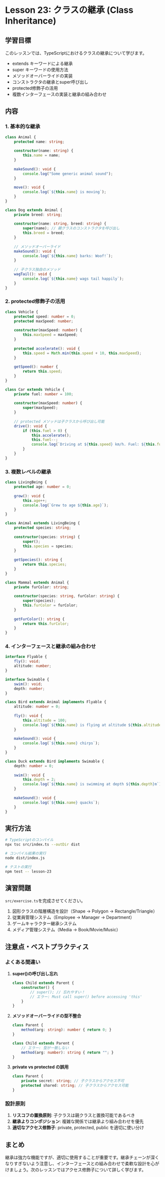 # Lesson 23: クラスの継承 (Class Inheritance)

## 学習目標
このレッスンでは、TypeScriptにおけるクラスの継承について学びます。

- extends キーワードによる継承
- super キーワードの使用方法
- メソッドオーバーライドの実装
- コンストラクタの継承とsuper呼び出し
- protected修飾子の活用
- 複数インターフェースの実装と継承の組み合わせ

## 内容

### 1. 基本的な継承
```typescript
class Animal {
    protected name: string;
    
    constructor(name: string) {
        this.name = name;
    }
    
    makeSound(): void {
        console.log("Some generic animal sound");
    }
    
    move(): void {
        console.log(`${this.name} is moving`);
    }
}

class Dog extends Animal {
    private breed: string;
    
    constructor(name: string, breed: string) {
        super(name); // 親クラスのコンストラクタを呼び出し
        this.breed = breed;
    }
    
    // メソッドオーバーライド
    makeSound(): void {
        console.log(`${this.name} barks: Woof!`);
    }
    
    // 子クラス独自のメソッド
    wagTail(): void {
        console.log(`${this.name} wags tail happily`);
    }
}
```

### 2. protected修飾子の活用
```typescript
class Vehicle {
    protected speed: number = 0;
    protected maxSpeed: number;
    
    constructor(maxSpeed: number) {
        this.maxSpeed = maxSpeed;
    }
    
    protected accelerate(): void {
        this.speed = Math.min(this.speed + 10, this.maxSpeed);
    }
    
    getSpeed(): number {
        return this.speed;
    }
}

class Car extends Vehicle {
    private fuel: number = 100;
    
    constructor(maxSpeed: number) {
        super(maxSpeed);
    }
    
    // protected メソッドは子クラスから呼び出し可能
    drive(): void {
        if (this.fuel > 0) {
            this.accelerate();
            this.fuel--;
            console.log(`Driving at ${this.speed} km/h. Fuel: ${this.fuel}%`);
        }
    }
}
```

### 3. 複数レベルの継承
```typescript
class LivingBeing {
    protected age: number = 0;
    
    grow(): void {
        this.age++;
        console.log(`Grew to age ${this.age}`);
    }
}

class Animal extends LivingBeing {
    protected species: string;
    
    constructor(species: string) {
        super();
        this.species = species;
    }
    
    getSpecies(): string {
        return this.species;
    }
}

class Mammal extends Animal {
    private furColor: string;
    
    constructor(species: string, furColor: string) {
        super(species);
        this.furColor = furColor;
    }
    
    getFurColor(): string {
        return this.furColor;
    }
}
```

### 4. インターフェースと継承の組み合わせ
```typescript
interface Flyable {
    fly(): void;
    altitude: number;
}

interface Swimable {
    swim(): void;
    depth: number;
}

class Bird extends Animal implements Flyable {
    altitude: number = 0;
    
    fly(): void {
        this.altitude = 100;
        console.log(`${this.name} is flying at altitude ${this.altitude}m`);
    }
    
    makeSound(): void {
        console.log(`${this.name} chirps`);
    }
}

class Duck extends Bird implements Swimable {
    depth: number = 0;
    
    swim(): void {
        this.depth = 2;
        console.log(`${this.name} is swimming at depth ${this.depth}m`);
    }
    
    makeSound(): void {
        console.log(`${this.name} quacks`);
    }
}
```

## 実行方法

```bash
# TypeScriptのコンパイル
npx tsc src/index.ts --outDir dist

# コンパイル結果の実行
node dist/index.js

# テストの実行
npm test -- lesson-23
```

## 演習問題

`src/exercise.ts`を完成させてください。

1. 図形クラスの階層構造を設計（Shape → Polygon → Rectangle/Triangle）
2. 従業員管理システム（Employee → Manager → Department）
3. ゲームキャラクター継承システム
4. メディア管理システム（Media → Book/Movie/Music）

## 注意点・ベストプラクティス

### よくある間違い

1. **super()の呼び出し忘れ**
   ```typescript
   class Child extends Parent {
       constructor() {
           // super(); // 忘れやすい！
           // エラー: Must call super() before accessing 'this'
       }
   }
   ```

2. **メソッドオーバーライドの型不整合**
   ```typescript
   class Parent {
       method(arg: string): number { return 0; }
   }
   
   class Child extends Parent {
       // エラー: 型が一致しない
       method(arg: number): string { return ""; }
   }
   ```

3. **private vs protected の誤用**
   ```typescript
   class Parent {
       private secret: string; // 子クラスからアクセス不可
       protected shared: string; // 子クラスからアクセス可能
   }
   ```

### 設計原則

1. **リスコフの置換原則**: 子クラスは親クラスと置換可能であるべき
2. **継承よりコンポジション**: 複雑な関係では継承より組み合わせを優先
3. **適切なアクセス修飾子**: private, protected, public を適切に使い分け

## まとめ

継承は強力な機能ですが、適切に使用することが重要です。継承チェーンが深くなりすぎないよう注意し、インターフェースとの組み合わせで柔軟な設計を心がけましょう。次のレッスンではアクセス修飾子について詳しく学びます。
